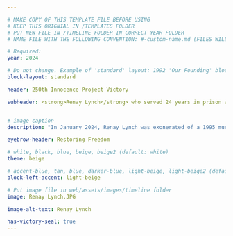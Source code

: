 ```yaml
---

# MAKE COPY OF THIS TEMPLATE FILE BEFORE USING
# KEEP THIS ORIGNIAL IN /TEMPLATES FOLDER
# PUT NEW FILE IN /TIMELINE FOLDER IN CORRECT YEAR FOLDER
# NAME FILE WITH THE FOLLOWING CONVENTION: #-custom-name.md (FILES WILL BE DISPLAYED IN SORTED NUMBER ORDER)

# Required:
year: 2024

# Do not change. Example of 'standard' layout: 1992 'Our Founding' block. 
block-layout: standard

header: 250th Innocence Project Victory

subheader: <strong>Renay Lynch</strong> who served 24 years in prison after being wrongly convicted of the second-degree murder and first-degree robbery of her landlord, is exonerated. Her exoneration is the Innocence Project's 250th victory.


# image caption
description: "In January 2024, Renay Lynch was exonerated of a 1995 murder and robbery she did not commit in New York. Her wrongful conviction was the result of a coerced false confession, fabricated testimony from an incentivized informant, and police misconduct. (Image: Jeenah Moon/Innocence Project)" 

eyebrow-header: Restoring Freedom

# white, black, blue, beige, beige2 (default: white)
theme: beige

# accent-blue, tan, blue, darker-blue, light-beige, light-beige2 (default: light-beige)
block-left-accent: light-beige

# Put image file in web/assets/images/timeline folder
image: Renay Lynch.JPG

image-alt-text: Renay Lynch

has-victory-seal: true
---
```

